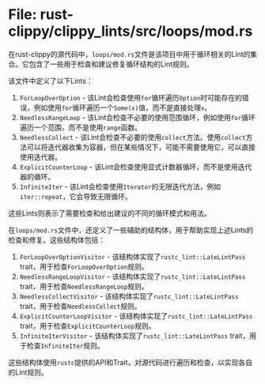 # File: rust-clippy/clippy_lints/src/loops/mod.rs

在rust-clippy的源代码中，`loops/mod.rs`文件是该项目中用于循环相关的Lint的集合。它包含了一些用于检查和建议修复循环结构的Lint规则。

该文件中定义了以下Lints：

1. `ForLoopOverOption` - 该Lint会检查使用`for`循环遍历`Option`时可能存在的错误，例如使用`for`循环遍历一个`Some(x)`值，而不是直接处理`x`。
2. `NeedlessRangeLoop` - 该Lint会检查不必要的使用范围循环，例如使用`for`循环遍历一个范围，而不是使用`range`函数。
3. `NeedlessCollect` - 该Lint会检查不必要的使用`collect`方法。使用`collect`方法可以将迭代器收集为容器，但在某些情况下，可能不需要使用它，可以直接使用迭代器。
4. `ExplicitCounterLoop` - 该Lint会检查使用显式计数器循环，而不是使用迭代器的循环。
5. `InfiniteIter` - 该Lint会检查使用`Iterator`的无限迭代方法，例如`iter::repeat`，它会导致无限循环。

这些Lints则表示了需要检查和给出建议的不同的循环模式和用法。

在`loops/mod.rs`文件中，还定义了一些辅助的结构体，用于帮助实现上述Lints的检查和修复。这些结构体包括：

1. `ForLoopOverOptionVisitor` - 该结构体实现了`rustc_lint::LateLintPass` trait，用于检查`ForLoopOverOption`规则。
2. `NeedlessRangeLoopVisitor` - 该结构体实现了`rustc_lint::LateLintPass` trait，用于检查`NeedlessRangeLoop`规则。
3. `NeedlessCollectVisitor` - 该结构体实现了`rustc_lint::LateLintPass` trait，用于检查`NeedlessCollect`规则。
4. `ExplicitCounterLoopVisitor` - 该结构体实现了`rustc_lint::LateLintPass` trait，用于检查`ExplicitCounterLoop`规则。
5. `InfiniteIterVisitor` - 该结构体实现了`rustc_lint::LateLintPass` trait，用于检查`InfiniteIter`规则。

这些结构体使用`rustc`提供的API和Trait，对源代码进行遍历和检查，以实现各自的Lint规则。

